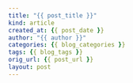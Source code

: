 ```yaml
---
title: "{{ post_title }}"
kind: article
created_at: {{ post_date }}
author: "{{ author }}"
categories: {{ blog_categories }}
tags: {{ blog_tags }}
orig_url: {{ post_url }}
layout: post
---
```

